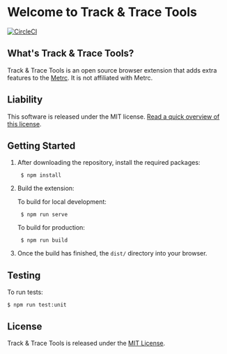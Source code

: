 # Welcome to Track & Trace Tools

[![CircleCI](https://dl.circleci.com/status-badge/img/gh/msfrisbie/track-trace-tools/tree/master.svg?style=svg)](https://dl.circleci.com/status-badge/redirect/gh/msfrisbie/track-trace-tools/tree/master)

## What's Track & Trace Tools?

Track & Trace Tools is an open source browser extension that adds extra features to the [Metrc](https://www.metrc.com). It is not affiliated with Metrc.

## Liability

This software is released under the MIT license. [Read a quick overview of this license](https://choosealicense.com/licenses/mit/).

## Getting Started

1. After downloading the repository, install the required packages:

        $ npm install

2. Build the extension:

    To build for local development:

        $ npm run serve

    To build for production:

        $ npm run build

3. Once the build has finished, the `dist/` directory into your browser.

## Testing

To run tests:

    $ npm run test:unit

## License

Track & Trace Tools is released under the [MIT License](https://opensource.org/licenses/MIT).